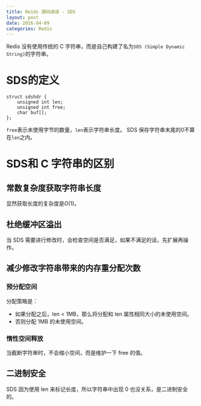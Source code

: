 ```yaml
---
title: Reids 源码阅读 - SDS
layout: post
date: 2016-04-09
categories: Redis
---
```


Redis 没有使用传统的 C 字符串，而是自己构建了名为`SDS (Simple Dynamic String)`的字符串。

# SDS的定义

```
struct sdshdr {
    unsigned int len;
    unsigned int free;
    char buf[];
};
```

`free`表示未使用字节的数量，`len`表示字符串长度。
SDS 保存字符串末尾的0不算在`len`之内。

# SDS和 C 字符串的区别

## 常数复杂度获取字符串长度

显然获取长度的复杂度是$O(1)$。

## 杜绝缓冲区溢出

当 SDS 需要进行修改时，会检查空间是否满足，如果不满足的话，先扩展再操作。

## 减少修改字符串带来的内存重分配次数

### 预分配空间

分配策略是：

- 如果分配之后，len < 1MB，那么将分配和 len 属性相同大小的未使用空间。
- 否则分配 1MB 的未使用空间。

### 惰性空间释放

当截断字符串时，不会缩小空间，而是维护一下 free 的值。

## 二进制安全

SDS 因为使用 len 来标记长度，所以字符串中出现 0 也没关系，是二进制安全的。



